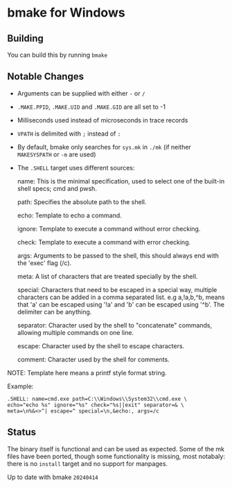 
# bmake for Windows

## Building
You can build this by running `bmake`

## Notable Changes
- Arguments can be supplied with either `-` or `/`
- `.MAKE.PPID`, `.MAKE.UID` and `.MAKE.GID` are all set to -1
- Milliseconds used instead of microseconds in trace records
- `VPATH` is delimited with `;` instead of `:`
- By default, bmake only searches for `sys.mk` in `./mk` (if neither `MAKESYSPATH` or `-m` are used)
- The `.SHELL` target uses different sources:

  name: This is the minimal specification, used to select one of the built-in shell specs; cmd and pwsh.

  path: Specifies the absolute path to the shell.

  echo: Template to echo a command.

  ignore: Template to execute a command without error checking.

  check: Template to execute a command with error checking.

  args: Arguments to be passed to the shell, this should always end with the 'exec' flag (/c).

  meta: A list of characters that are treated specially by the shell.

  special: Characters that need to be escaped in a special way, multiple characters can be added in a comma separated list. e.g a,!a,b,^b, means that 'a' can be escaped using '!a' and 'b' can be escaped using '^b'. The delimiter can be anything.

  separator: Character used by the shell to "concatenate" commands, allowing multiple commands on one line.

  escape: Character used by the shell to escape characters.

  comment: Character used by the shell for comments.

NOTE: Template here means a printf style format string.
  
  Example:
  ```
  .SHELL: name=cmd.exe path=C:\\Windows\\System32\\cmd.exe \
  echo="echo %s" ignore="%s" check="%s||exit" separator=& \
  meta=\n%&<>^| escape=^ special=\n,&echo:, args=/c
```
## Status
The binary itself is functional and can be used as expected.
Some of the mk files have been ported, though some functionality is missing,
most notabaly: there is no `install` target and no support for manpages.

Up to date with bmake `20240414`
